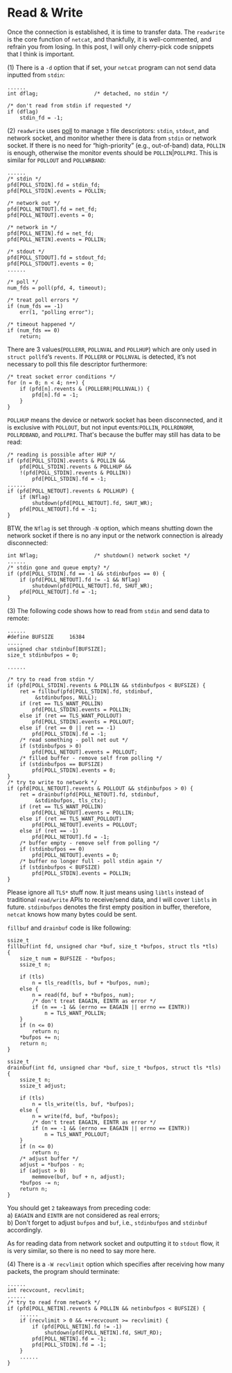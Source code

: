 # Read & Write

Once the connection is established, it is time to transfer data. The `readwrite` is the core function of `netcat`, and thankfully, it is well-commented, and refrain you from losing. In this post, I will only cherry-pick code snippets that I think is important.

(1) There is a `-d` option that if set, your `netcat` program can not send data inputted from `stdin`:  

	......
	int	dflag;					/* detached, no stdin */

	/* don't read from stdin if requested */
	if (dflag)
		stdin_fd = -1;


(2) `readwrite` uses [poll](https://man.openbsd.org/poll.2) to manage `3` file descriptors: `stdin`, `stdout`, and network socket, and monitor whether there is data from `stdin` or network socket. If there is no need for “high-priority” (e.g., out-of-band) data, `POLLIN` is enough, otherwise the monitor events should be `POLLIN`|`POLLPRI`. This is similar for `POLLOUT` and `POLLWRBAND`:  

	......
	/* stdin */
	pfd[POLL_STDIN].fd = stdin_fd;
	pfd[POLL_STDIN].events = POLLIN;

	/* network out */
	pfd[POLL_NETOUT].fd = net_fd;
	pfd[POLL_NETOUT].events = 0;

	/* network in */
	pfd[POLL_NETIN].fd = net_fd;
	pfd[POLL_NETIN].events = POLLIN;

	/* stdout */
	pfd[POLL_STDOUT].fd = stdout_fd;
	pfd[POLL_STDOUT].events = 0;
	......

	/* poll */
	num_fds = poll(pfd, 4, timeout);

	/* treat poll errors */
	if (num_fds == -1)
		err(1, "polling error");

	/* timeout happened */
	if (num_fds == 0)
		return;

There are 3 values(`POLLERR`, `POLLNVAL` and `POLLHUP`) which are only used in `struct pollfd`‘s `revents`. If `POLLERR` or `POLLNVAL` is detected, it’s not necessary to poll this file descriptor furthermore:  

	/* treat socket error conditions */
	for (n = 0; n < 4; n++) {
		if (pfd[n].revents & (POLLERR|POLLNVAL)) {
			pfd[n].fd = -1;
		}
	}
`POLLHUP` means the device or network socket has been disconnected, and it is  exclusive with `POLLOUT`, but not input events:`POLLIN`, `POLLRDNORM`, `POLLRDBAND`, and `POLLPRI`. That's because the buffer may still has data to be read:  

	/* reading is possible after HUP */
	if (pfd[POLL_STDIN].events & POLLIN &&
	    pfd[POLL_STDIN].revents & POLLHUP &&
	    !(pfd[POLL_STDIN].revents & POLLIN))
			pfd[POLL_STDIN].fd = -1;
	......
	if (pfd[POLL_NETOUT].revents & POLLHUP) {
		if (Nflag)
			shutdown(pfd[POLL_NETOUT].fd, SHUT_WR);
		pfd[POLL_NETOUT].fd = -1;
	}
BTW, the `Nflag` is set through `-N` option, which means shutting down the network socket if there is no any input or the network connection is already disconnected:  

	int	Nflag;					/* shutdown() network socket */
	......
	/* stdin gone and queue empty? */
	if (pfd[POLL_STDIN].fd == -1 && stdinbufpos == 0) {
		if (pfd[POLL_NETOUT].fd != -1 && Nflag)
			shutdown(pfd[POLL_NETOUT].fd, SHUT_WR);
		pfd[POLL_NETOUT].fd = -1;
	}

(3) The following code shows how to read from `stdin` and send data to remote:

	......
	#define BUFSIZE		16384
	.....
	unsigned char stdinbuf[BUFSIZE];
	size_t stdinbufpos = 0;

	......

	/* try to read from stdin */
	if (pfd[POLL_STDIN].revents & POLLIN && stdinbufpos < BUFSIZE) {
		ret = fillbuf(pfd[POLL_STDIN].fd, stdinbuf,
			 &stdinbufpos, NULL);
		if (ret == TLS_WANT_POLLIN)
			pfd[POLL_STDIN].events = POLLIN;
		else if (ret == TLS_WANT_POLLOUT)
			pfd[POLL_STDIN].events = POLLOUT;
		else if (ret == 0 || ret == -1)
			pfd[POLL_STDIN].fd = -1;
		/* read something - poll net out */
		if (stdinbufpos > 0)
			pfd[POLL_NETOUT].events = POLLOUT;
		/* filled buffer - remove self from polling */
		if (stdinbufpos == BUFSIZE)
			pfd[POLL_STDIN].events = 0;
	}
	/* try to write to network */
	if (pfd[POLL_NETOUT].revents & POLLOUT && stdinbufpos > 0) {
		ret = drainbuf(pfd[POLL_NETOUT].fd, stdinbuf,
			 &stdinbufpos, tls_ctx);
		if (ret == TLS_WANT_POLLIN)
			pfd[POLL_NETOUT].events = POLLIN;
		else if (ret == TLS_WANT_POLLOUT)
			pfd[POLL_NETOUT].events = POLLOUT;
		else if (ret == -1)
			pfd[POLL_NETOUT].fd = -1;
		/* buffer empty - remove self from polling */
		if (stdinbufpos == 0)
			pfd[POLL_NETOUT].events = 0;
		/* buffer no longer full - poll stdin again */
		if (stdinbufpos < BUFSIZE)
			pfd[POLL_STDIN].events = POLLIN;
	}
Please ignore all `TLS*` stuff now. It just means using `libtls` instead of traditional `read/write` APIs to receive/send data, and I will cover `libtls` in future. `stdinbufpos` denotes the first empty position in buffer, therefore, `netcat` knows how many bytes could be sent.  

`fillbuf` and `drainbuf` code is like following:

	ssize_t
	fillbuf(int fd, unsigned char *buf, size_t *bufpos, struct tls *tls)
	{
		size_t num = BUFSIZE - *bufpos;
		ssize_t n;
	
		if (tls)
			n = tls_read(tls, buf + *bufpos, num);
		else {
			n = read(fd, buf + *bufpos, num);
			/* don't treat EAGAIN, EINTR as error */
			if (n == -1 && (errno == EAGAIN || errno == EINTR))
				n = TLS_WANT_POLLIN;
		}
		if (n <= 0)
			return n;
		*bufpos += n;
		return n;
	}

	ssize_t
	drainbuf(int fd, unsigned char *buf, size_t *bufpos, struct tls *tls)
	{
		ssize_t n;
		ssize_t adjust;
	
		if (tls)
			n = tls_write(tls, buf, *bufpos);
		else {
			n = write(fd, buf, *bufpos);
			/* don't treat EAGAIN, EINTR as error */
			if (n == -1 && (errno == EAGAIN || errno == EINTR))
				n = TLS_WANT_POLLOUT;
		}
		if (n <= 0)
			return n;
		/* adjust buffer */
		adjust = *bufpos - n;
		if (adjust > 0)
			memmove(buf, buf + n, adjust);
		*bufpos -= n;
		return n;
	}
You should get `2` takeaways from preceding code:  
a) `EAGAIN` and `EINTR` are not considered as real errors;  
b) Don't forget to adjust `bufpos` and `buf`, i.e., `stdinbufpos` and `stdinbuf` accordingly.  

As for reading data from network socket and outputting it to `stdout` flow, it is very similar, so there is no need to say more here.  

(4) There is a `-W recvlimit` option which specifies after receiving how many packets, the program should terminate:  

	......
	int recvcount, recvlimit;
	......
	/* try to read from network */
	if (pfd[POLL_NETIN].revents & POLLIN && netinbufpos < BUFSIZE) {
		......
		if (recvlimit > 0 && ++recvcount >= recvlimit) {
			if (pfd[POLL_NETIN].fd != -1)
				shutdown(pfd[POLL_NETIN].fd, SHUT_RD);
			pfd[POLL_NETIN].fd = -1;
			pfd[POLL_STDIN].fd = -1;
		}
		......
	}